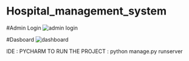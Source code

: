 # Hospital_management_system
#Admin Login
![admin login](https://user-images.githubusercontent.com/91515978/135424083-8cfe0432-c538-496a-92dd-3d058427cbea.png)

#Dasboard
![dashboard](https://user-images.githubusercontent.com/91515978/135424217-89628148-988e-449c-abfa-680cab8c72d9.png)

IDE  : PYCHARM
TO RUN THE PROJECT : python manage.py runserver 
